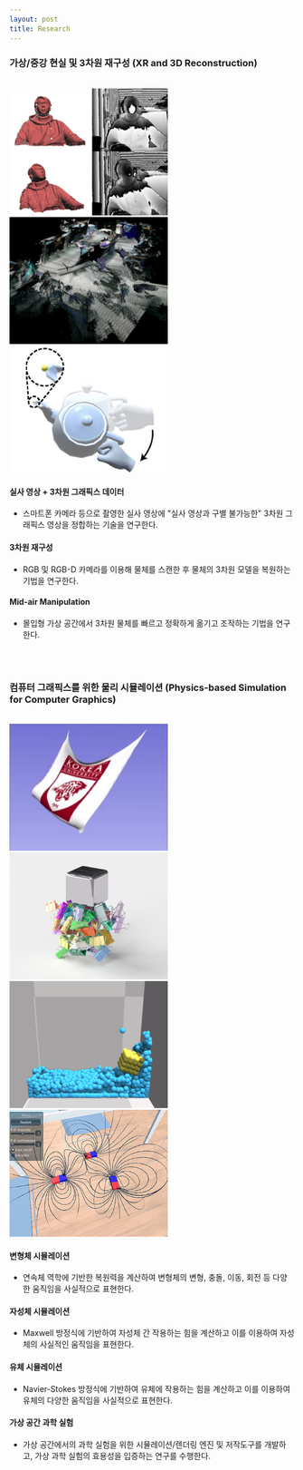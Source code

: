 ```yaml
---
layout: post
title: Research
---
```


### 가상/증강 현실 및 3차원 재구성 (XR and 3D Reconstruction)
<br>
<div class="row">
    <div class="cell">
        <img class="img" src="/research/images/ar/1.performancecapture.jpg" width="280">
    </div>
    <div class="cell">
        <img class="img" src="/research/images/ar/2.reverseengineering.jpg" width="280">
    </div>
    <div class="cell">
        <img class="img" src="/research/images/old/vr/3.jpg" width="280">
    </div>
</div>

#### 실사 영상 + 3차원 그래픽스 데이터
* 스마트폰 카메라 등으로 촬영한 실사 영상에 "실사 영상과 구별 불가능한" 3차원 그래픽스 영상을 정합하는 기술을 연구한다.

#### 3차원 재구성
* RGB 및 RGB-D 카메라를 이용해 물체를 스캔한 후 물체의 3차원 모델을 복원하는 기법을 연구한다.

#### Mid-air Manipulation
* 몰입형 가상 공간에서 3차원 물체를 빠르고 정확하게 옮기고 조작하는 기법을 연구한다.


<br><br>

### 컴퓨터 그래픽스를 위한 물리 시뮬레이션 (Physics-based Simulation for Computer Graphics)
<br>
<div class="row">
    <div class="cell">
        <img class="img" src="/research/images/old/physics/2.jpg" width="280">
    </div>
    <div class="cell">
        <img class="img" src="/research/images/physics/2.magnet.png" width="280">
    </div>
    <div class="cell">
        <img class="img" src="/research/images/physics/3.deeplearning.png" width="280">
    </div>
    <div class="cell">
        <img class="img" src="/research/images/physics/4.experiment.jpg" width="280">
    </div>
</div>

#### 변형체 시뮬레이션
* 연속체 역학에 기반한 복원력을 계산하여 변형체의 변형, 충돌, 이동, 회전 등 다양한 움직임을 사실적으로 표현한다.

#### 자성체 시뮬레이션
* Maxwell 방정식에 기반하여 자성체 간 작용하는 힘을 계산하고 이를 이용하여 자성체의 사실적인 움직임을 표현한다.

#### 유체 시뮬레이션
* Navier-Stokes 방정식에 기반하여 유체에 작용하는 힘을 계산하고 이를 이용하여 유체의 다양한 움직임을 사실적으로 표현한다.

#### 가상 공간 과학 실험
* 가상 공간에서의 과학 실험을 위한 시뮬레이션/렌더링 엔진 및 저작도구를 개발하고, 가상 과학 실험의 효용성을 입증하는 연구를 수행한다.
